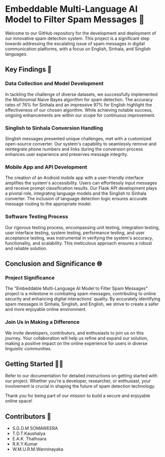 # Embeddable Multi-Language AI Model to Filter Spam Messages 🚀

Welcome to our GitHub repository for the development and deployment of our innovative spam detection system. This project is a significant step towards addressing the escalating issue of spam messages in digital communication platforms, with a focus on English, Sinhala, and Singlish languages.

## Key Findings 🎯

### Data Collection and Model Development

In tackling the challenge of diverse datasets, we successfully implemented the Multinomial Naive Bayes algorithm for spam detection. The accuracy rates of 76% for Sinhala and an impressive 97% for English highlight the effectiveness of our chosen algorithm. While achieving notable success, ongoing enhancements are within our scope for continuous improvement.

### Singlish to Sinhala Conversion Handling

Singlish messages presented unique challenges, met with a customized open-source converter. Our system's capability to seamlessly remove and reintegrate phone numbers and links during the conversion process enhances user experience and preserves message integrity.

### Mobile App and API Development

The creation of an Android mobile app with a user-friendly interface amplifies the system's accessibility. Users can effortlessly input messages and receive prompt classification results. Our Flask API development plays a pivotal role, integrating language models and the Singlish to Sinhala converter. The inclusion of language detection logic ensures accurate message routing to the appropriate model.

### Software Testing Process

Our rigorous testing process, encompassing unit testing, integration testing, user interface testing, system testing, performance testing, and user acceptance testing, was instrumental in verifying the system's accuracy, functionality, and scalability. This meticulous approach ensures a robust and reliable solution.

## Conclusion and Significance 🌐

### Project Significance

The "Embeddable Multi-Language AI Model to Filter Spam Messages" project is a milestone in combating spam messages, contributing to online security and enhancing digital interactions' quality. By accurately identifying spam messages in Sinhala, Singlish, and English, we strive to create a safer and more enjoyable online environment.

### Join Us in Making a Difference

We invite developers, contributors, and enthusiasts to join us on this journey. Your collaboration will help us refine and expand our solution, making a positive impact on the online experience for users in diverse linguistic communities.

## Getting Started 👩‍💻

Refer to our documentation for detailed instructions on getting started with our project. Whether you're a developer, researcher, or enthusiast, your involvement is crucial in shaping the future of spam detection technology.

Thank you for being part of our mission to build a secure and enjoyable online space!

## Contributors 🙏 

- S.G.D.M SOMAWEERA
- T.D.T.Kaushalya
- E.A.K. Thathsara
- R.K.Y.Kumar
- W.M.U.R.M.Wanninayaka
